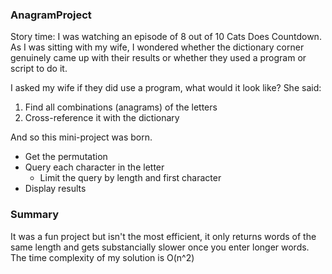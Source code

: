 ### AnagramProject

Story time:
I was watching an episode of 8 out of 10 Cats Does Countdown. 
As I was sitting with my wife, I wondered whether the dictionary corner genuinely came up with their results or whether they used a program or script to do it.

I asked my wife if they did use a program, what would it look like? She said:

1) Find all combinations (anagrams) of the letters
2) Cross-reference it with the dictionary

And so this mini-project was born. 
- Get the permutation
- Query each character in the letter
  - Limit the query by length and first character
- Display results

### Summary

It was a fun project but isn't the most efficient, it only returns words of the same length and gets substancially slower once you enter longer words.
The time complexity of my solution is O(n^2)  
 
